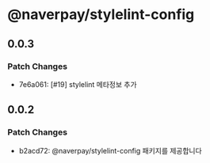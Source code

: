 # @naverpay/stylelint-config

## 0.0.3

### Patch Changes

- 7e6a061: [#19] stylelint 메타정보 추가

## 0.0.2

### Patch Changes

- b2acd72: @naverpay/stylelint-config 패키지를 제공합니다
